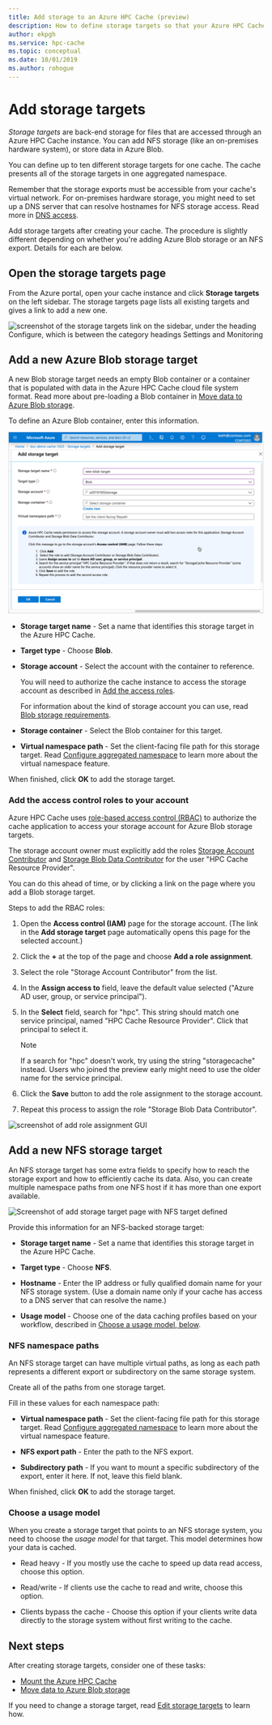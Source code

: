 ```yaml
---
title: Add storage to an Azure HPC Cache (preview)
description: How to define storage targets so that your Azure HPC Cache can use your on-premises NFS system or Azure Blob containers for long-term file storage 
author: ekpgh
ms.service: hpc-cache
ms.topic: conceptual
ms.date: 10/01/2019
ms.author: rohogue
---
```


# Add storage targets

*Storage targets* are back-end storage for files that are accessed through an Azure HPC Cache instance. You can add NFS storage (like an on-premises hardware system), or store data in Azure Blob.

You can define up to ten different storage targets for one cache. The cache presents all of the storage targets in one aggregated namespace.

Remember that the storage exports must be accessible from your cache's virtual network. For on-premises hardware storage, you might need to set up a DNS server that can resolve hostnames for NFS storage access. Read more in [DNS access](hpc-cache-prereqs.md#dns-access).

Add storage targets after creating your cache. The procedure is slightly different depending on whether you're adding Azure Blob storage or an NFS export. Details for each are below.

## Open the storage targets page

From the Azure portal, open your cache instance and click **Storage targets** on the left sidebar. The storage targets page lists all existing targets and gives a link to add a new one.

![screenshot of the storage targets link on the sidebar, under the heading Configure, which is between the category headings Settings and Monitoring](media/hpc-cache-storage-targets-sidebar.png)

## Add a new Azure Blob storage target

A new Blob storage target needs an empty Blob container or a container that is populated with data in the Azure HPC Cache cloud file system format. Read more about pre-loading a Blob container in [Move data to Azure Blob storage](hpc-cache-ingest.md).

To define an Azure Blob container, enter this information.

![screenshot of the add storage target page, populated with information for a new Azure Blob storage target](media/hpc-cache-add-blob.png)

<!-- need to replace screenshot after note text is updated with both required RBAC roles and also with correct search term -->

* **Storage target name** - Set a name that identifies this storage target in the Azure HPC Cache.
* **Target type** - Choose **Blob**.
* **Storage account** - Select the account with the container to reference.

  You will need to authorize the cache instance to access the storage account as described in [Add the access roles](#add-the-access-control-roles-to-your-account).

  For information about the kind of storage account you can use, read [Blob storage requirements](hpc-cache-prereqs.md#blob-storage-requirements).

* **Storage container** - Select the Blob container for this target.

* **Virtual namespace path** - Set the client-facing file path for this storage target. Read [Configure aggregated namespace](hpc-cache-namespace.md) to learn more about the virtual namespace feature.

When finished, click **OK** to add the storage target.

### Add the access control roles to your account

Azure HPC Cache uses [role-based access control (RBAC)](https://docs.microsoft.com/azure/role-based-access-control/index) to authorize the cache application to access your storage account for Azure Blob storage targets.

The storage account owner must explicitly add the roles [Storage Account Contributor](https://docs.microsoft.com/azure/role-based-access-control/built-in-roles#storage-account-contributor) and [Storage Blob Data Contributor](https://docs.microsoft.com/azure/role-based-access-control/built-in-roles#storage-blob-data-contributor) for the user "HPC Cache Resource Provider".

You can do this ahead of time, or by clicking a link on the page where you add a Blob storage target.

Steps to add the RBAC roles:

1. Open the **Access control (IAM)** page for the storage account. (The link in the **Add storage target** page automatically opens this page for the selected account.)

1. Click the **+** at the top of the page and choose **Add a role assignment**.

1. Select the role "Storage Account Contributor" from the list.

1. In the **Assign access to** field, leave the default value selected ("Azure AD user, group, or service principal").  

1. In the **Select** field, search for "hpc".  This string should match one service principal, named "HPC Cache Resource Provider". Click that principal to select it.

   > [!NOTE]
   > If a search for "hpc" doesn't work, try using the string "storagecache" instead. Users who joined the preview early might need to use the older name for the service principal.

1. Click the **Save** button to add the role assignment to the storage account.

1. Repeat this process to assign the role "Storage Blob Data Contributor".  

![screenshot of add role assignment GUI](media/hpc-cache-add-role.png)

## Add a new NFS storage target

An NFS storage target has some extra fields to specify how to reach the storage export and how to efficiently cache its data. Also, you can create multiple namespace paths from one NFS host if it has more than one export available.

![Screenshot of add storage target page with NFS target defined](media/hpc-cache-add-nfs-target.png)

Provide this information for an NFS-backed storage target:

* **Storage target name** - Set a name that identifies this storage target in the Azure HPC Cache.

* **Target type** - Choose **NFS**.

* **Hostname** - Enter the IP address or fully qualified domain name for your NFS storage system. (Use a domain name only if your cache has access to a DNS server that can resolve the name.)

* **Usage model** - Choose one of the data caching profiles based on your workflow, described in [Choose a usage model, below](#choose-a-usage-model).

### NFS namespace paths

An NFS storage target can have multiple virtual paths, as long as each path represents a different export or subdirectory on the same storage system.

Create all of the paths from one storage target.
<!-- You can create multiple namespace paths to represent different exports on the same NFS storage system, but you must create them all from one storage target. -->

Fill in these values for each namespace path:

* **Virtual namespace path** - Set the client-facing file path for this storage target. Read [Configure aggregated namespace](hpc-cache-namespace.md) to learn more about the virtual namespace feature.

<!--  The virtual path should start with a slash ``/``. -->

* **NFS export path** - Enter the path to the NFS export.

* **Subdirectory path** - If you want to mount a specific subdirectory of the export, enter it here. If not, leave this field blank.

When finished, click **OK** to add the storage target.

### Choose a usage model
<!-- referenced from GUI - update aka.ms link if you change this heading -->

When you create a storage target that points to an NFS storage system, you need to choose the *usage model* for that target. This model determines how your data is cached.

* Read heavy - If you mostly use the cache to speed up data read access, choose this option.

* Read/write - If clients use the cache to read and write, choose this option.

* Clients bypass the cache - Choose this option if your clients write data directly to the storage system without first writing to the cache.

## Next steps

After creating storage targets, consider one of these tasks:

* [Mount the Azure HPC Cache](hpc-cache-mount.md)
* [Move data to Azure Blob storage](hpc-cache-ingest.md)

If you need to change a storage target, read [Edit storage targets](hpc-cache-edit-storage.md) to learn how.
